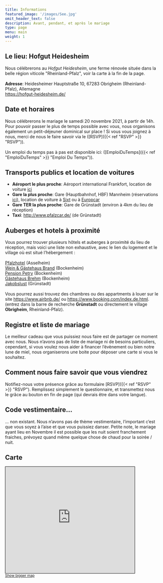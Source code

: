 ```yaml
---
title: Informations
featured_image: '/images/See.jpg'
omit_header_text: false
description: Avant, pendant, et après le mariage
type: page
menu: main
weight: 1
---
```


## Le lieu: Hofgut Heidesheim
Nous célébrerons au *Hofgut Heidesheim*, une ferme rénovée située dans la belle région viticole "Rheinland-Pfalz", voir la carte à la fin de la page.<br><br>
**Adresse**: Heidesheimer Hauptstraße 10, 67283 Obrigheim (Rheinland-Pfalz), Allemagne<br>
https://hofgut-heidesheim.de/

## Date et horaires
Nous célébrerons le mariage le samedi 20 novembre 2021, à partir de 14h. Pour pouvoir passer le plus de temps possible avec vous, nous organisons également un petit-déjeuner dominical sur place ! 
Si vous vous joignez à nous, merci de nous le faire savoir via le ([RSVP]({{< ref "RSVP" >}} "RSVP")).<br><br>
Un emploi du temps pas à pas est disponible ici: ([EmploiDuTemps]({{< ref "EmploiDuTemps" >}} "Emploi Du Temps")). 

## Transports publics et location de voitures
- **Aéroport le plus proche**: Aéroport international Frankfort, location de voiture <a href="https://www.frankfurt-airport.com/en/transport-and-parking/car-rental/rental-cars-at-the-airport.html" target="_blank">ici</a>
- **Gare la plus proche**: Gare (Hauptbahnhof, HBF) Mannheim (réservations <a href="https://www.bahn.de/p/view/index.shtml" target="_blank">ici</a>), location de voiture à <a href="https://www.sixt.de/mietwagen/deutschland/mannheim/mannheim-hauptbahnhof/#/" target="_blank">Sixt</a> ou à <a href="https://www.europcar.fr/fr-fr/agences/allemagne/mannheim-gare" target="_blank">Europcar</a>
- **Gare TER la plus proche**: Gare de Grünstadt (environ à 4km du lieu de réception)
- **Taxi**: http://www.pfalzcar.de/ (de Grünstadt)

## Auberges et hotels à proximité
Vous pourrez trouver plusieurs hôtels et auberges à proximité du lieu de réception, mais voici une liste non exhaustive, avec le lien du logement et le village où est situé l’hébergement :<br><br>
<a href="https://www.pfalzhotel.de/de/" target="_blank">Pfalzhotel</a> (Asselheim)<br><!-- <a href="https://www.gaestehaus-goldberg.de/" target="_blank">Gästehaus Goldberg</a> (Asselheim)*<br> -->
<a href="https://www.wein-gaestehaus-brand.de/" target="_blank">Wein & Gästehaus Brand</a> (Bockenheim)<br>
<a href="https://www.pension-petry.de/" target="_blank">Pension Petry</a> (Bockenheim)<br>
<a href="https://www.hotel-ami.com/h-39514-D/gaestehaus-brehm-in-bockenheim-an-der-weinstrasse.htm" target="_blank">Gästehaus Brehm</a> (Bockenheim)<br>
<a href="https://www.hotel-jakobslust.de/" target="_blank">Jakobslust</a> (Grünstadt)<br><br>
Vous pourrez aussi trouvez des chambres ou des appartments à louer sur le site  https://www.airbnb.de/ ou https://www.booking.com/index.de.html. (entrez dans la barre de recherche **Grünstadt** ou directement le village **Obrigheim**, Rheinland-Pfalz).


## Registre et liste de mariage
Le meilleur cadeau que vous puissiez nous faire est de partager ce moment avec nous. 
Nous n’avons pas de liste de mariage ni de besoins particuliers, cependant, si vous voulez nous aider à financer l’évènement ou bien notre lune de miel, nous organiserons une boite pour déposer une carte si vous le souhaitez.


## Comment nous faire savoir que vous viendrez
Notifiez-nous votre présence grâce au formulaire [RSVP]({{< ref "RSVP" >}} "RSVP"). Remplissez simplement le questionnaire, et transmettez nous le grâce au bouton en fin de page (qui devrais être dans votre langue).

## Code vestimentaire...
... non existant. Nous n’avons pas de thème vestimentaire, l’important c’est que vous soyez à l’aise et que vous puissiez danser. 
Petite note, le mariage ayant lieu en Novembre il est possible que les nuit soient franchement fraiches, prévoyez quand même quelque chose de chaud pour la soirée / nuit.

## Carte
<iframe width="425" height="350" frameborder="0" scrolling="no" marginheight="0" marginwidth="0" src="https://www.openstreetmap.org/export/embed.html?bbox=8.180780410766603%2C49.575325099116725%2C8.209962844848635%2C49.59096213207666&amp;layer=mapnik&amp;marker=49.58314424202826%2C8.195371627807617" style="border: 1px solid black"></iframe><br/><small><a href="https://www.openstreetmap.org/?mlat=49.5831&amp;mlon=8.1954#map=15/49.5831/8.1954">Show bigger map</a></small>
